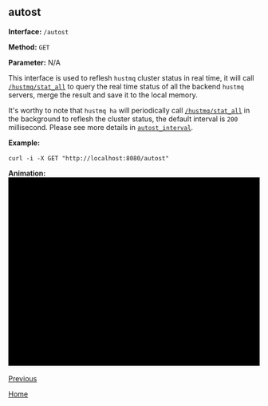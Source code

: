 ## autost ##

**Interface:** `/autost`

**Method:** `GET`

**Parameter:**  N/A 

This interface is used to reflesh `hustmq` cluster status in real time, it will call [`/hustmq/stat_all`](../hustmq/stat_all.md) to query the real time status of all the backend `hustmq` servers, merge the result and save it to the local memory.

It's worthy to note that `hustmq ha` will periodically call [`/hustmq/stat_all`](../hustmq/stat_all.md) in the background to reflesh the cluster status, the default interval is `200` millisecond. Please see more details in [`autost_interval`](../../advanced/ha/nginx.md).

**Example:**

    curl -i -X GET "http://localhost:8080/autost"

**Animation:**
![autost](../../../res/autost.gif)

[Previous](../ha.md)

[Home](../../index.md)